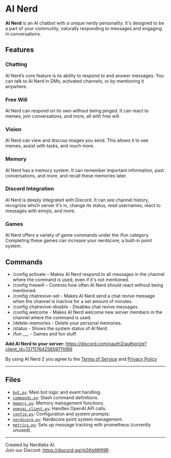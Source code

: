 # AI Nerd
**AI Nerd** is an AI chatbot with a unique nerdy personality. It's designed to be a part of your community, naturally responding to messages and engaging in conversations.
## Features
### Chatting
AI Nerd’s core feature is its ability to respond to and answer messages. You can talk to AI Nerd in DMs, activated channels, or by mentioning it anywhere.
### Free Will
AI Nerd can respond on its own without being pinged. It can react to memes, join conversations, and more, all with free will.
### Vision
AI Nerd can view and discuss images you send. This allows it to see memes, assist with tasks, and much more.
### Memory
AI Nerd has a memory system. It can remember important information, past conversations, and more, and recall these memories later.
### Discord Integration
AI Nerd is deeply integrated with Discord. It can see channel history, recognize which server it's in, change its status, read usernames, react to messages with emojis, and more.
### Games
AI Nerd offers a variety of game commands under the /fun category. Completing these games can increase your nerdscore, a built-in point system.
## Commands
- /config activate – Makes AI Nerd respond to all messages in the channel where the command is used, even if it's not mentioned.
- /config freewill – Controls how often AI Nerd should react without being mentioned.
- /config chatrevive-set - Makes AI Nerd send a chat revive message when the channel is inactive for a set amount of minutes.
- /config chatrevive-disable - Disables chat revive messages.
- /config welcome - Makes AI Nerd welcome new server members in the channel where the command is used.
- /delete-memories - Delete your personal memories.
- /status - Shows the system status of AI Nerd.
- /fun ___ - Games and fun stuff.

**Add AI Nerd to your server:**
https://discord.com/oauth2/authorize?client_id=1371176425859711066

By using AI Nerd 2 you agree to the [Terms of Service](https://docs.google.com/document/d/1CBJ7tNOX0lKOsg4MZlJlc3TMkYQd_6mWXQ8ZWMtxix8/edit?usp=sharing) and [Privacy Policy](https://docs.google.com/document/d/1-07kJ2zpO0_DVLHQE1TBvMZXqynkzdczirtTYXEnAcc/edit?usp=sharing)

---

## Files

- [`bot.py`](bot.py): Main bot logic and event handling.
- [`commands.py`](commands.py): Slash command definitions.
- [`memory.py`](memory.py): Memory management functions.
- [`openai_client.py`](openai_client.py): Handles OpenAI API calls.
- [`config.py`](config.py): Configuration and system prompts.
- [`nerdscore.py`](nerdscore.py): Nerdscore point system management.
- [`metrics.py`](metrics.py): Sets up message tracking with prometheus (currently unused).

---

Created by Nerdlabs AI.  
Join our Discord: https://discord.gg/rkSKtdW99R
